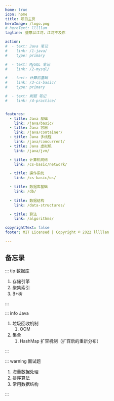 ```yaml
---
home: true
icon: home
title: 项目主页
heroImage: /logo.png
# heroText: lllllan
tagline: 盛意以江河，江河不及你

action:
#  - text: Java 笔记
#    link: /1-java/
#    type: primary

#  - text: MySQL 笔记
#    link: /2-mysql/

#  - text: 计算机基础
#    link: /3-cs-basic/
#    type: primary

#  - text: 刷题 笔记
#    link: /4-practice/


features:
  - title: Java 基础
    link: /java/basic/
  - title: Java 容器
    link: /java/container/
  - title: Java 多线程
    link: /java/concurrent/
  - title: Java 虚拟机
    link: /java/jvm/

  - title: 计算机网络
    link: /cs-basic/network/

  - title: 操作系统
    link: /cs-basic/os/

  - title: 数据库基础
    link: /db/
  
  - title: 数据结构
    link: /data-structures/

  - title: 算法
    link: /algorithms/

copyrightText: false
footer: MIT Licensed | Copyright © 2022 lllllan

---
```








## 备忘录

::: tip 数据库

1. 存储引擎
2. 聚集索引
3. B+树

:::



::: info Java

1. 垃圾回收机制
    1. OOM
2. 集合
    1. HashMap 扩容机制（扩容后的重新分布）


:::



::: warning 面试题

1. 海量数据处理
1. 排序算法
1. 常用数据结构

:::
